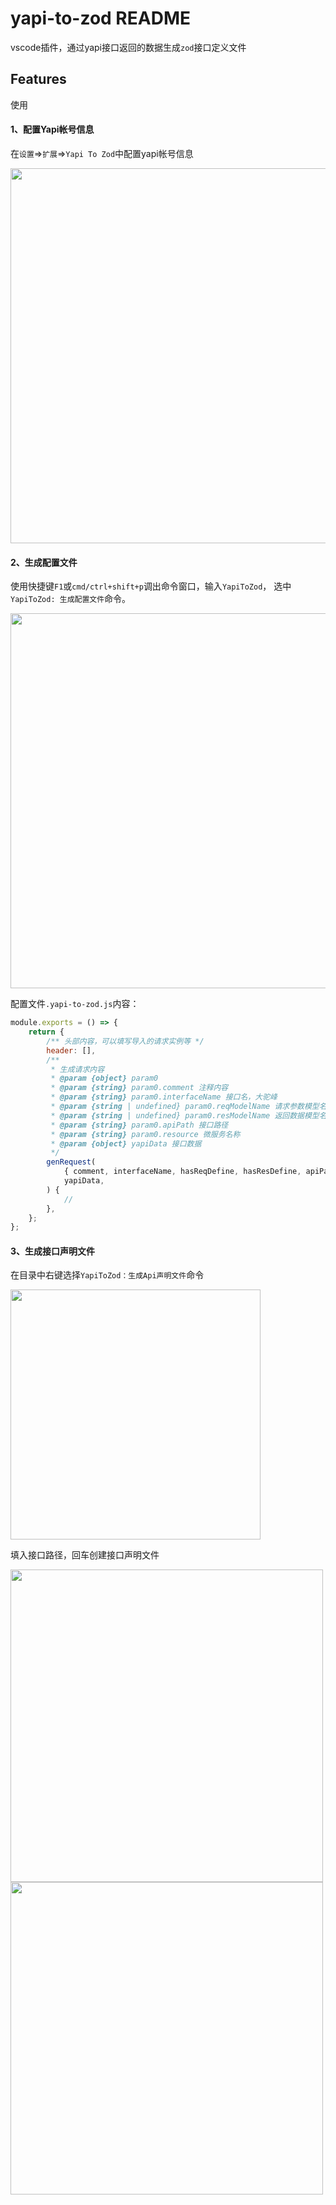 # yapi-to-zod README

vscode插件，通过yapi接口返回的数据生成`zod`接口定义文件

## Features

使用

#### 1、配置Yapi帐号信息

在`设置`=>`扩展`=>`Yapi To Zod`中配置yapi帐号信息

<img src="https://gitee.com/limya/pico-imgs/raw/master/imgs/config.png" width="600" />

#### 2、生成配置文件

使用快捷键`F1`或`cmd/ctrl+shift+p`调出命令窗口，输入`YapiToZod`，
选中`YapiToZod: 生成配置文件`命令。

<img src="https://gitee.com/limya/pico-imgs/raw/master/imgs/command.png" width="600" />

<br />

配置文件`.yapi-to-zod.js`内容：

```js
module.exports = () => {
	return {
		/** 头部内容，可以填写导入的请求实例等 */
		header: [],
		/**
		 * 生成请求内容
		 * @param {object} param0
		 * @param {string} param0.comment 注释内容
		 * @param {string} param0.interfaceName 接口名，大驼峰
		 * @param {string | undefined} param0.reqModelName 请求参数模型名
		 * @param {string | undefined} param0.resModelName 返回数据模型名
		 * @param {string} param0.apiPath 接口路径
		 * @param {string} param0.resource 微服务名称
		 * @param {object} yapiData 接口数据
		 */
		genRequest(
			{ comment, interfaceName, hasReqDefine, hasResDefine, apiPath },
			yapiData,
		) {
			//
		},
	};
};
```

#### 3、生成接口声明文件

在目录中右键选择`YapiToZod：生成Api声明文件`命令

<img src="https://gitee.com/limya/pico-imgs/raw/master/imgs/create-api-file.png" width="400" />

填入接口路径，回车创建接口声明文件

<img src="https://gitee.com/limya/pico-imgs/raw/master/imgs/image-20250331100236952.png" width="500" />
<img src="https://gitee.com/limya/pico-imgs/raw/master/imgs/image-20250331100341764.png" width="500" />
